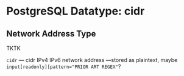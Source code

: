 # PostgreSQL Datatype: cidr
## Network Address Type

TKTK

`cidr` — cidr IPv4 IPv6 network address —stored as plaintext, maybe `input[readonly][pattern="PRIOR ART REGEX"`?

